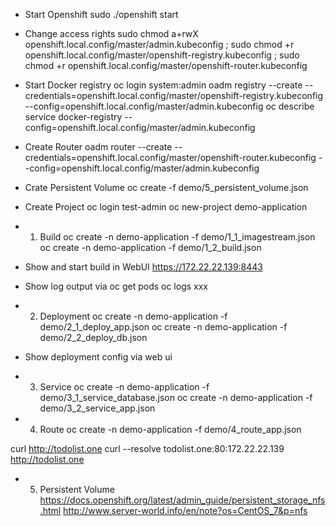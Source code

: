 - Start Openshift
sudo ./openshift start

- Change access rights
sudo chmod a+rwX openshift.local.config/master/admin.kubeconfig ; sudo chmod +r openshift.local.config/master/openshift-registry.kubeconfig ; sudo chmod +r openshift.local.config/master/openshift-router.kubeconfig

- Start Docker registry
oc login
system:admin
oadm registry --create --credentials=openshift.local.config/master/openshift-registry.kubeconfig --config=openshift.local.config/master/admin.kubeconfig
oc describe service docker-registry --config=openshift.local.config/master/admin.kubeconfig

- Create Router
oadm router --create --credentials=openshift.local.config/master/openshift-router.kubeconfig --config=openshift.local.config/master/admin.kubeconfig

- Crate Persistent Volume
oc create -f demo/5_persistent_volume.json

- Create Project
oc login
test-admin
oc new-project demo-application

- 1) Build
oc create -n demo-application -f demo/1_1_imagestream.json
oc create -n demo-application -f demo/1_2_build.json
- Show and start build in WebUI
﻿https://172.22.22.139:8443
- Show log output via
oc get pods
oc logs xxx

- 2) Deployment
oc create -n demo-application -f demo/2_1_deploy_app.json
oc create -n demo-application -f demo/2_2_deploy_db.json
- Show deployment config via web ui

- 3) Service
oc create -n demo-application -f demo/3_1_service_database.json
oc create -n demo-application -f demo/3_2_service_app.json

- 4) Route
oc create -n demo-application -f demo/4_route_app.json

curl http://todolist.one
curl --resolve todolist.one:80:172.22.22.139 http://todolist.one

- 5) Persistent Volume
https://docs.openshift.org/latest/admin_guide/persistent_storage_nfs.html
http://www.server-world.info/en/note?os=CentOS_7&p=nfs